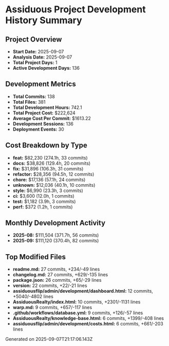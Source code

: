 # Assiduous Project Development History Summary

## Project Overview
- **Start Date:** 2025-09-07
- **Analysis Date:** 2025-09-07
- **Total Project Days:** 1
- **Active Development Days:** 136

## Development Metrics
- **Total Commits:** 138
- **Total Files:** 381
- **Total Development Hours:** 742.1
- **Total Project Cost:** $222,624
- **Average Cost Per Commit:** $1613.22
- **Development Sessions:** 136
- **Deployment Events:** 30

## Cost Breakdown by Type
- **feat:** $82,230 (274.1h, 33 commits)
- **docs:** $38,826 (129.4h, 20 commits)
- **fix:** $31,896 (106.3h, 31 commits)
- **refactor:** $28,356 (94.5h, 12 commits)
- **chore:** $17,136 (57.1h, 24 commits)
- **unknown:** $12,036 (40.1h, 10 commits)
- **style:** $6,990 (23.3h, 3 commits)
- **ci:** $3,600 (12.0h, 1 commits)
- **test:** $1,182 (3.9h, 3 commits)
- **perf:** $372 (1.2h, 1 commits)

## Monthly Development Activity
- **2025-08:** $111,504 (371.7h, 56 commits)
- **2025-09:** $111,120 (370.4h, 82 commits)

## Top Modified Files
- **readme.md:** 27 commits, +234/-49 lines
- **changelog.md:** 27 commits, +629/-135 lines
- **package.json:** 26 commits, +65/-29 lines
- **version:** 22 commits, +22/-21 lines
- **assiduousflip/admin/development/dashboard.html:** 12 commits, +5040/-4802 lines
- **AssiduousRealty/index.html:** 10 commits, +2301/-1131 lines
- **warp.md:** 9 commits, +657/-117 lines
- **.github/workflows/database.yml:** 9 commits, +126/-57 lines
- **AssiduousRealty/knowledge-base.html:** 6 commits, +1399/-408 lines
- **assiduousflip/admin/development/costs.html:** 6 commits, +661/-203 lines

Generated on 2025-09-07T21:17:06.143Z
